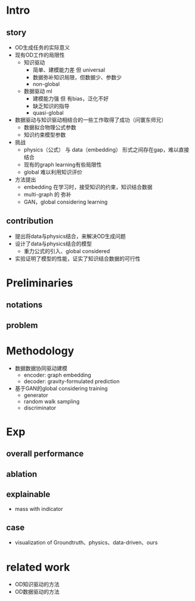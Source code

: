 # Intro
## story
- OD生成任务的实际意义
- 现有OD工作的局限性
  - 知识驱动
    - 简单、建模能力差 但 universal
    - 数据弥补知识局限，但数据少、参数少
    - non-global
  - 数据驱动 ml
    - 建模能力强 但 有bias，泛化不好
    - 缺乏知识的指导
    - quasi-global
- 数据驱动与知识驱动相结合的一些工作取得了成功（问寰东师兄）
  - 数据拟合物理公式参数
  - 知识约束模型参数
- 挑战
  - physics（公式） 与 data（embedding） 形式之间存在gap，难以直接结合
  - 现有的graph learning有些局限性
  - global 难以利用知识评价
- 方法提出
  - embedding 在学习时，接受知识的约束，知识结合数据
  - multi-graph 的 弥补
  - GAN，global considering learning

## contribution
- 提出将data与physics结合，来解决OD生成问题
- 设计了data与physics结合的模型
  - 重力公式的引入、global considered
- 实验证明了模型的性能，证实了知识结合数据的可行性


# Preliminaries
## notations
## problem

# Methodology
- 数据数据协同驱动建模
  - encoder: graph embedding
  - decoder: gravity-formulated prediction
- 基于GAN的global considering training
  - generator
  - random walk sampling
  - discriminator

# Exp
## overall performance
## ablation
## explainable
- mass with indicator
## case
- visualization of Groundtruth、physics、data-driven、ours

# related work
- OD知识驱动的方法
- OD数据驱动的方法
